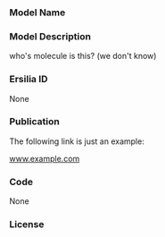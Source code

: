 ### Model Name

### Model Description

who's molecule is this? (we don't know)

### Ersilia ID

None

### Publication

The following link is just an example:

www.example.com

### Code

None

### License
